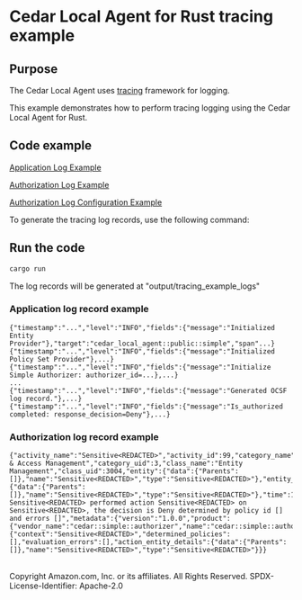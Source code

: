 # Cedar Local Agent for Rust tracing example

## Purpose

The Cedar Local Agent uses [tracing](https://docs.rs/tracing/latest/tracing/) framework for logging.

This example demonstrates how to perform tracing logging using the Cedar Local Agent for Rust.

## Code example

[Application Log Example](application_log)

[Authorization Log Example](authorization_log)

[Authorization Log Configuration Example](authorization_log_config)

To generate the tracing log records, use the following command:

## Run the code

```bash
cargo run
```

The log records will be generated at "output/tracing_example_logs"

### Application log record example
```
{"timestamp":"...","level":"INFO","fields":{"message":"Initialized Entity Provider"},"target":"cedar_local_agent::public::simple","span"...}
{"timestamp":"...","level":"INFO","fields":{"message":"Initialized Policy Set Provider"},...}
{"timestamp":"...","level":"INFO","fields":{"message":"Initialize Simple Authorizer: authorizer_id=...},...}
...
{"timestamp":"...","level":"INFO","fields":{"message":"Generated OCSF log record."},...}
{"timestamp":"...","level":"INFO","fields":{"message":"Is_authorized completed: response_decision=Deny"},...}
```

### Authorization log record example
```
{"activity_name":"Sensitive<REDACTED>","activity_id":99,"category_name":"Identity & Access Management","category_uid":3,"class_name":"Entity Management","class_uid":3004,"entity":{"data":{"Parents":[]},"name":"Sensitive<REDACTED>","type":"Sensitive<REDACTED>"},"entity_result":{"data":{"Parents":[]},"name":"Sensitive<REDACTED>","type":"Sensitive<REDACTED>"},"time":1700085292,"message":"Principal Sensitive<REDACTED> performed action Sensitive<REDACTED> on Sensitive<REDACTED>, the decision is Deny determined by policy id [] and errors []","metadata":{"version":"1.0.0","product":{"vendor_name":"cedar::simple::authorizer","name":"cedar::simple::authorizer","lang":"en"},"log_provider":"cedar::simple::authorizer","processed_time":0,"logged_time":1700085292,"log_version":"1.0.0"},"severity":"Informational","severity_id":1,"status":"Success","status_code":"Deny","status_detail":"","status_id":1,"timezone_offset":-420,"type_uid":300499,"type_name":"Other","unmapped":{"context":"Sensitive<REDACTED>","determined_policies":[],"evaluation_errors":[],"action_entity_details":{"data":{"Parents":[]},"name":"Sensitive<REDACTED>","type":"Sensitive<REDACTED>"}}}
```

<br>
Copyright Amazon.com, Inc. or its affiliates. All Rights Reserved. SPDX-License-Identifier: Apache-2.0
